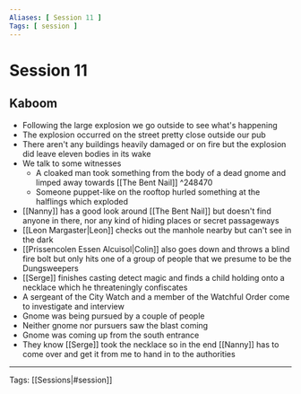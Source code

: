```yaml
---
Aliases: [ Session 11 ]
Tags: [ session ]
---
```


# Session 11

## Kaboom

- Following the large explosion we go outside to see what's happening
- The explosion occurred on the street pretty close outside our pub
- There aren't any buildings heavily damaged or on fire but the explosion did leave eleven bodies in its wake
- We talk to some witnesses
  - A cloaked man took something from the body of a dead gnome and limped away towards [[The Bent Nail]]  ^248470
  - Someone puppet-like on the rooftop hurled something at the halflings which exploded
- [[Nanny]] has a good look around [[The Bent Nail]] but doesn't find anyone in there, nor any kind of hiding places or secret passageways
- [[Leon Margaster|Leon]] checks out the manhole nearby but can't see in the dark
- [[Prissencolen Essen Alcuisol|Colin]] also goes down and throws a blind fire bolt but only hits one of a group of people that we presume to be the Dungsweepers
- [[Serge]] finishes casting detect magic and finds a child holding onto a necklace which he threateningly confiscates
- A sergeant of the City Watch and a member of the Watchful Order come to investigate and interview
- Gnome was being pursued by a couple of people
- Neither gnome nor pursuers saw the blast coming
- Gnome was coming up from the south entrance
- They know [[Serge]] took the necklace so in the end [[Nanny]] has to come over and get it from me to hand in to the authorities

---
Tags: [[Sessions|#session]]
